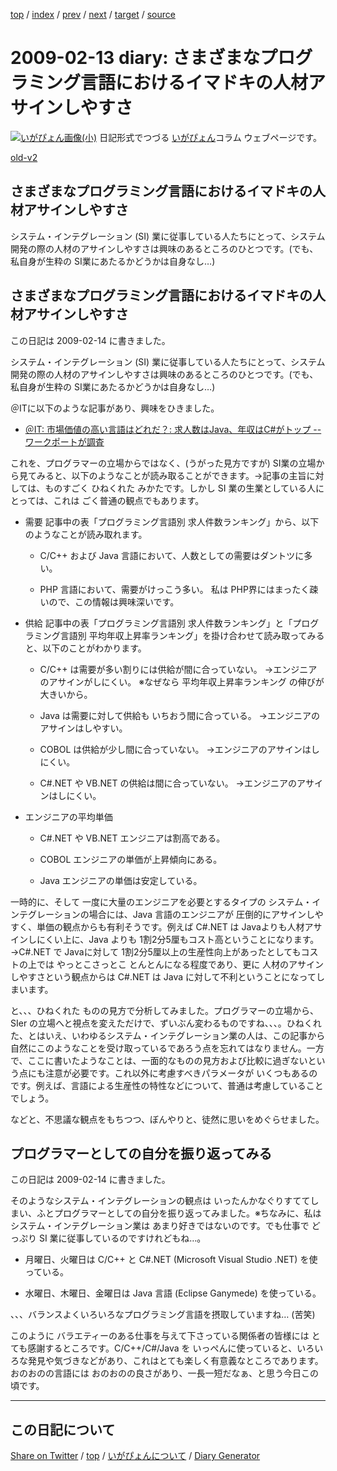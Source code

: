 [top](https://igapyon.github.io/diary/) 
 / [index](https://igapyon.github.io/diary/2009/index.html) 
 / [prev](https://igapyon.github.io/diary/2009/ig090212.html) 
 / [next](https://igapyon.github.io/diary/2009/ig090214.html) 
 / [target](https://igapyon.github.io/diary/2009/ig090213.html) 
 / [source](https://github.com/igapyon/diary/blob/gh-pages/2009/ig090213.html.src.md) 

2009-02-13 diary: さまざまなプログラミング言語におけるイマドキの人材アサインしやすさ
=====================================================================================================
[![いがぴょん画像(小)](https://igapyon.github.io/diary/images/iga200306s.jpg "いがぴょん")](https://igapyon.github.io/diary/memo/memoigapyon.html) 日記形式でつづる [いがぴょん](https://igapyon.github.io/diary/memo/memoigapyon.html)コラム ウェブページです。

[old-v2](ig090213-orig.html)

## さまざまなプログラミング言語におけるイマドキの人材アサインしやすさ

システム・インテグレーション (SI) 業に従事している人たちにとって、システム開発の際の人材のアサインしやすさは興味のあるところのひとつです。(でも、私自身が生粋の SI業にあたるかどうかは自身なし…)


## さまざまなプログラミング言語におけるイマドキの人材アサインしやすさ

この日記は 2009-02-14 に書きました。

システム・インテグレーション (SI) 業に従事している人たちにとって、システム開発の際の人材のアサインしやすさは興味のあるところのひとつです。(でも、私自身が生粋の
SI業にあたるかどうかは自身なし…)

＠ITに以下のような記事があり、興味をひきました。

* [＠IT: 市場価値の高い言語はどれだ？: 求人数はJava、年収はC#がトップ -- ワークポートが調査](http://www.atmarkit.co.jp/news/200902/13/wp.html)

これを、プログラマーの立場からではなく、(うがった見方ですが) SI業の立場から見てみると、以下のようなことが読み取ることができます。→記事の主旨に対しては、ものすごく ひねくれた みかたです。しかし SI 業の生業としている人にとっては、これは ごく普通の観点でもあります。

* 需要
  記事中の表「プログラミング言語別 求人件数ランキング」から、以下のようなことが読み取れます。
  
  * C/C++ および Java 言語において、人数としての需要はダントツに多い。
    
  * PHP 言語において、需要がけっこう多い。
    私は PHP界にはまったく疎いので、この情報は興味深いです。
  

  
* 供給
  記事中の表「プログラミング言語別 求人件数ランキング」と「プログラミング言語別 平均年収上昇率ランキング」を掛け合わせて読み取ってみると、以下のことがわかります。
  
  * C/C++ は需要が多い割りには供給が間に合っていない。
    →エンジニアのアサインがしにくい。
    ※なぜなら 平均年収上昇率ランキング の伸びが大きいから。
    
  * Java は需要に対して供給も いちおう間に合っている。
    →エンジニアのアサインはしやすい。
    
  * COBOL は供給が少し間に合っていない。
    →エンジニアのアサインはしにくい。
    
  * C#.NET や VB.NET の供給は間に合っていない。
    →エンジニアのアサインはしにくい。
  

  
* エンジニアの平均単価
  
  * C#.NET や VB.NET エンジニアは割高である。
    
  * COBOL エンジニアの単価が上昇傾向にある。
    
  * Java エンジニアの単価は安定している。
  

一時的に、そして 一度に大量のエンジニアを必要とするタイプの システム・インテグレーションの場合には、Java 言語のエンジニアが 圧倒的にアサインしやすく、単価の観点からも有利そうです。例えば
C#.NET は Javaよりも人材アサインしにくい上に、Java よりも 1割2分5厘もコスト高ということになります。→C#.NET で Javaに対して 1割2分5厘以上の生産性向上があったとしてもコストの上では やっとこさっとこ とんとんになる程度であり、更に 人材のアサインしやすさという観点からは C#.NET は Java に対して不利ということになってしまいます。

と、、、ひねくれた ものの見方で分析してみました。プログラマーの立場から、SIer の立場へと視点を変えただけで、ずいぶん変わるものですね、、、。ひねくれた、とはいえ、いわゆるシステム・インテグレーション業の人は、この記事から 自然にこのようなことを受け取っているであろう点を忘れてはなりません。一方で、ここに書いたようなことは、一面的なものの見方および比較に過ぎないという点にも注意が必要です。これ以外に考慮すべきパラメータが いくつもあるのです。例えば、言語による生産性の特性などについて、普通は考慮していることでしょう。

などと、不思議な観点をもちつつ、ぼんやりと、徒然に思いをめぐらせました。

## プログラマーとしての自分を振り返ってみる

この日記は 2009-02-14 に書きました。

そのようなシステム・インテグレーションの観点は いったんかなぐりすててしまい、ふとプログラマーとしての自分を振り返ってみました。※ちなみに、私は システム・インテグレーション業は あまり好きではないのです。でも仕事で どっぷり SI 業に従事しているのですけれどもね…。

* 月曜日、火曜日は C/C++ と C#.NET (Microsoft Visual Studio .NET) を使っている。
  
* 水曜日、木曜日、金曜日は Java 言語 (Eclipse Ganymede) を使っている。

、、、バランスよくいろいろなプログラミング言語を摂取していますね… (苦笑)

このように バラエティーのある仕事を与えて下さっている関係者の皆様には とても感謝するところです。C/C++/C#/Java を いっぺんに使っていると、いろいろな発見や気づきなどがあり、これはとても楽しく有意義なところであります。おのおのの言語には おのおのの良さがあり、一長一短だなぁ、と思う今日この頃です。

----------------------------------------------------------------------------------------------------

## この日記について

[Share on Twitter](https://twitter.com/intent/tweet?hashtags=igapyon%2Cdiary%2C%E3%81%84%E3%81%8C%E3%81%B4%E3%82%87%E3%82%93&text=%E3%81%95%E3%81%BE%E3%81%96%E3%81%BE%E3%81%AA%E3%83%97%E3%83%AD%E3%82%B0%E3%83%A9%E3%83%9F%E3%83%B3%E3%82%B0%E8%A8%80%E8%AA%9E%E3%81%AB%E3%81%8A%E3%81%91%E3%82%8B%E3%82%A4%E3%83%9E%E3%83%89%E3%82%AD%E3%81%AE%E4%BA%BA%E6%9D%90%E3%82%A2%E3%82%B5%E3%82%A4%E3%83%B3%E3%81%97%E3%82%84%E3%81%99%E3%81%95&url=https%3A%2F%2Figapyon.github.io%2Fdiary%2F2009%2Fig090213.html) / [top](https://igapyon.github.io/diary/) / [いがぴょんについて](https://igapyon.github.io/diary/memo/memoigapyon.html) / [Diary Generator](https://github.com/igapyon/igapyonv3)
